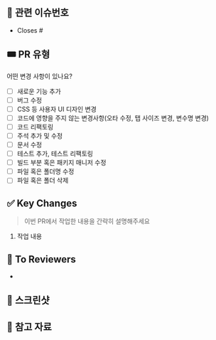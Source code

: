 <!-- PR의 제목은 "[feat/#1] 로그인 기능 추가" 와 같이 작성해주세요! -->

## 📌 관련 이슈번호

<!-- Closes 키워드가 있어야 PR이 머지되었을 때 이슈가 자동으로 닫힙니다. -->

- Closes #

## 🎟️ PR 유형

어떤 변경 사항이 있나요?

- [ ] 새로운 기능 추가
- [ ] 버그 수정
- [ ] CSS 등 사용자 UI 디자인 변경
- [ ] 코드에 영향을 주지 않는 변경사항(오타 수정, 탭 사이즈 변경, 변수명 변경)
- [ ] 코드 리팩토링
- [ ] 주석 추가 및 수정
- [ ] 문서 수정
- [ ] 테스트 추가, 테스트 리팩토링
- [ ] 빌드 부분 혹은 패키지 매니저 수정
- [ ] 파일 혹은 폴더명 수정
- [ ] 파일 혹은 폴더 삭제

## ✅ Key Changes

> 이번 PR에서 작업한 내용을 간략히 설명해주세요

1. 작업 내용

## 📢 To Reviewers

-

## 📸 스크린샷

<!-- 이해하기 쉽도록 스크린샷을 첨부해주세요. -->

## 🔗 참고 자료

<!-- 참고 레퍼런스를 첨부해주세요.  -->
